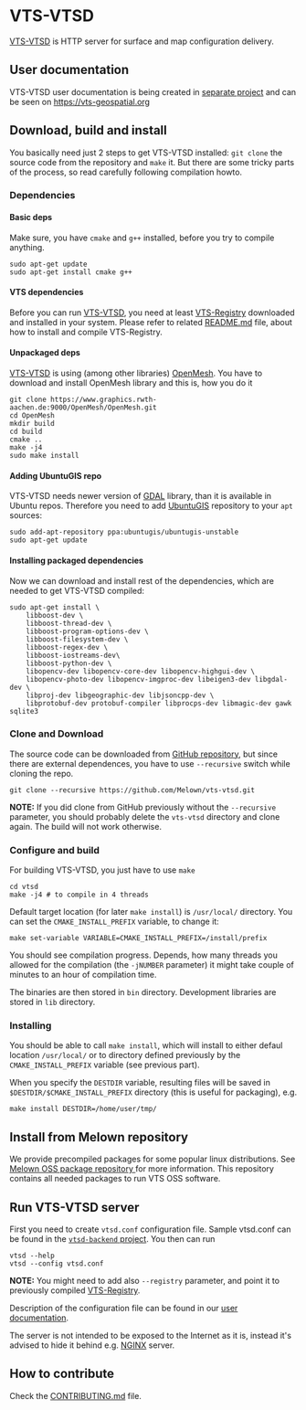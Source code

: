 # VTS-VTSD

[VTS-VTSD](https://github.com/melown/vts-vtsd) is HTTP server for surface and
map configuration delivery.

## User documentation

VTS-VTSD user documentation is being created in [separate
project](https://github.com/melown/workshop) and can be seen
on https://vts-geospatial.org

## Download, build and install

You basically need just 2 steps to get VTS-VTSD installed: `git clone` the
source code from the repository and `make` it. But there are some tricky parts
of the process, so read carefully following compilation howto.

### Dependencies

#### Basic deps

Make sure, you have `cmake` and `g++` installed, before you try to compile
anything.

```
sudo apt-get update
sudo apt-get install cmake g++
```

#### VTS dependencies

Before you can run [VTS-VTSD](https://github.com/melown/vts-vtsd), you
need at least [VTS-Registry](https://github.com/melown/vts-registry) downloaded
and installed in your system. Please refer to related
[README.md](https://github.com/Melown/vts-registry/blob/master/README.md) file,
about how to install and compile VTS-Registry.

#### Unpackaged deps

[VTS-VTSD](https://github.com/melown/vts-vtsd) is using (among other
libraries) [OpenMesh](https://www.openmesh.org/). You have to download and
install OpenMesh library and this is, how you do it

```
git clone https://www.graphics.rwth-aachen.de:9000/OpenMesh/OpenMesh.git
cd OpenMesh
mkdir build
cd build
cmake ..
make -j4
sudo make install
```

#### Adding UbuntuGIS repo

VTS-VTSD needs newer version of [GDAL](http://gdal.org) library, than it is
available in Ubuntu repos. Therefore you need to add [UbuntuGIS](https://wiki.ubuntu.com/UbuntuGIS)
repository to your `apt` sources:

```
sudo add-apt-repository ppa:ubuntugis/ubuntugis-unstable
sudo apt-get update
```

#### Installing packaged dependencies

Now we can download and install rest of the dependencies, which are needed to
get VTS-VTSD compiled:

```
sudo apt-get install \
    libboost-dev \
    libboost-thread-dev \
    libboost-program-options-dev \
    libboost-filesystem-dev \
    libboost-regex-dev \
    libboost-iostreams-dev\
    libboost-python-dev \
    libopencv-dev libopencv-core-dev libopencv-highgui-dev \
    libopencv-photo-dev libopencv-imgproc-dev libeigen3-dev libgdal-dev \
    libproj-dev libgeographic-dev libjsoncpp-dev \
    libprotobuf-dev protobuf-compiler libprocps-dev libmagic-dev gawk sqlite3
```

### Clone and Download

The source code can be downloaded from
[GitHub repository](https://github.com/melown/vts-vtsd), but since there are
external dependences, you have to use `--recursive` switch while cloning the
repo.


```
git clone --recursive https://github.com/Melown/vts-vtsd.git 
```

**NOTE:** If you did clone from GitHub previously without the `--recursive`
parameter, you should probably delete the `vts-vtsd` directory and clone
again. The build will not work otherwise.

### Configure and build

For building VTS-VTSD, you just have to use ``make``

```
cd vtsd
make -j4 # to compile in 4 threads
```

Default target location (for later `make install`) is `/usr/local/` directory.
You can set the `CMAKE_INSTALL_PREFIX` variable, to change it:

```
make set-variable VARIABLE=CMAKE_INSTALL_PREFIX=/install/prefix
```

You should see compilation progress. Depends, how many threads you allowed for
the compilation (the `-jNUMBER` parameter) it might take couple of minutes to an
hour of compilation time.

The binaries are then stored in `bin` directory. Development libraries are
stored in `lib` directory.

### Installing

You should be able to call `make install`, which will install to either defaul
location `/usr/local/` or to directory defined previously by the
`CMAKE_INSTALL_PREFIX` variable (see previous part).

When you specify the `DESTDIR` variable, resulting files will be saved in
`$DESTDIR/$CMAKE_INSTALL_PREFIX` directory (this is useful for packaging), e.g.

```
make install DESTDIR=/home/user/tmp/
```

## Install from Melown repository

We provide precompiled packages for some popular linux distributions. See [Melown OSS package repository
](http://cdn.melown.com/packages/) for more information. This repository contains all needed packages to run
VTS OSS software.

## Run VTS-VTSD server

First you need to create `vtsd.conf` configuration file. Sample vtsd.conf can be found in the [`vtsd-backend` project](https://github.com/Melown/vts-backend/blob/master/vts-backend/etc/vtsd/vtsd.conf). You then can run

```
vtsd --help
vtsd --config vtsd.conf
```

**NOTE:** You might need to add also `--registry` parameter, and point it to
previously compiled [VTS-Registry](https://github.com/melown/vts-registry).

Description of the configuration file can be found in our [user documentation](http://melown.readthedocs.io/en/latest/server/vtsd.html).

The server is not intended to be exposed to the Internet as it is, instead it's
advised to hide it behind e.g. [NGINX](https://www.nginx.com/) server.

## How to contribute

Check the [CONTRIBUTING.md](CONTRIBUTING.md) file.

